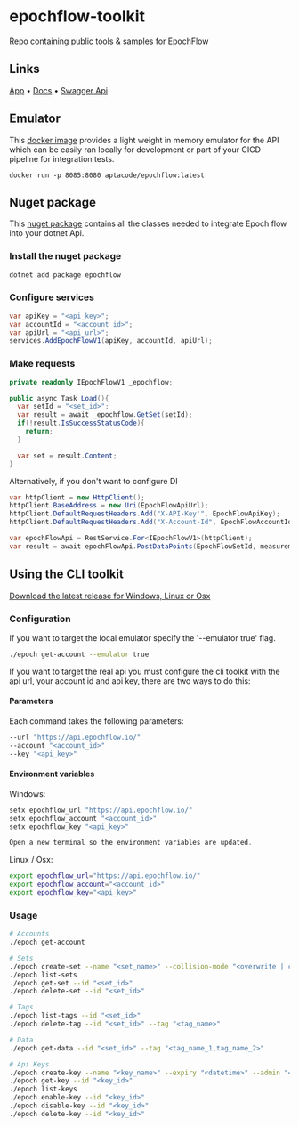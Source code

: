 # epochflow-toolkit

Repo containing public tools &amp; samples for EpochFlow

## Links
[App](https://app.epochflow.io/) • [Docs](https://docs.epochflow.io/) • [Swagger Api](https://api.epochflow.io/swagger/index.html)

## Emulator

This [docker image](https://hub.docker.com/r/aptacode/epochflow-emulator) provides a light weight in memory emulator for the API which can be easily ran locally for development or part of your CICD pipeline for integration tests.

```
docker run -p 8085:8080 aptacode/epochflow:latest
```

## Nuget package

This [nuget package](https://www.nuget.org/packages/Epochflow/) contains all the classes needed to integrate Epoch flow into your dotnet Api.

### Install the nuget package
```bash
dotnet add package epochflow
```

### Configure services
```csharp
var apiKey = "<api_key>";
var accountId = "<account_id>";
var apiUrl = "<api_url>";
services.AddEpochFlowV1(apiKey, accountId, apiUrl);
```

### Make requests
```csharp
private readonly IEpochFlowV1 _epochflow;

public async Task Load(){
  var setId = "<set_id>";
  var result = await _epochflow.GetSet(setId);
  if(!result.IsSuccessStatusCode){
    return;
  }

  var set = result.Content;
}
```

Alternatively, if you don't want to configure DI
```csharp
var httpClient = new HttpClient();
httpClient.BaseAddress = new Uri(EpochFlowApiUrl);
httpClient.DefaultRequestHeaders.Add("X-API-Key'", EpochFlowApiKey);
httpClient.DefaultRequestHeaders.Add("X-Account-Id", EpochFlowAccountId);

var epochFlowApi = RestService.For<IEpochFlowV1>(httpClient);
var result = await epochFlowApi.PostDataPoints(EpochFlowSetId, measurements);
```

## Using the CLI toolkit

[Download the latest release for Windows, Linux or Osx](https://github.com/Timmoth/epochflow-toolkit/releases)

### Configuration

If you want to target the local emulator specify the '--emulator true' flag.
```bash
./epoch get-account --emulator true
```
If you want to target the real api you must configure the cli toolkit with the api url, your account id and api key, there are two ways to do this:

#### Parameters

Each command takes the following parameters:

```bash
--url "https://api.epochflow.io/"
--account "<account_id>"
--key "<api_key>"
```

#### Environment variables

Windows:

```powershell
setx epochflow_url "https://api.epochflow.io/"
setx epochflow_account "<account_id>"
setx epochflow_key "<api_key>"

Open a new terminal so the environment variables are updated.
```

Linux / Osx:

```bash
export epochflow_url="https://api.epochflow.io/"
export epochflow_account="<account_id>"
export epochflow_key="<api_key>"
```

### Usage

```bash
# Accounts
./epoch get-account

# Sets
./epoch create-set --name "<set_name>" --collision-mode "<overwrite | combine>"
./epoch list-sets
./epoch get-set --id "<set_id>"
./epoch delete-set --id "<set_id>"

# Tags
./epoch list-tags --id "<set_id>"
./epoch delete-tag --id "<set_id>" --tag "<tag_name>"

# Data
./epoch get-data --id "<set_id>" --tag "<tag_name_1,tag_name_2>"

# Api Keys
./epoch create-key --name "<key_name>" --expiry "<datetime>" --admin "<True|False>" --all_set_operations "<Undefined | Read | Write>" --permissions "set_1_id;tag1,tag2;read,write&set_2_id;all;read"
./epoch get-key --id "<key_id>"
./epoch list-keys
./epoch enable-key --id "<key_id>"
./epoch disable-key --id "<key_id>"
./epoch delete-key --id "<key_id>"


```
